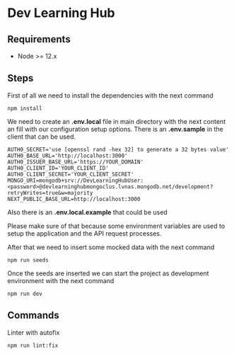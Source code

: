 # Dev Learning Hub

## Requirements

- Node >= 12.x

## Steps

First of all we need to install the dependencies with the next command

```
npm install
```

We need to create an **.env.local** file in main directory with the next content an fill with our configuration setup options. There is an **.env.sample** in the client that can be used.

```
AUTH0_SECRET='use [openssl rand -hex 32] to generate a 32 bytes value'
AUTH0_BASE_URL='http://localhost:3000'
AUTH0_ISSUER_BASE_URL='https://YOUR_DOMAIN'
AUTH0_CLIENT_ID='YOUR_CLIENT_ID'
AUTH0_CLIENT_SECRET='YOUR_CLIENT_SECRET'
MONGO_URI=mongodb+srv://DevLearningHubUser:<password>@devlearninghubmongoclus.lvnas.mongodb.net/development?retryWrites=true&w=majority
NEXT_PUBLIC_BASE_URL=http://localhost:3000
```

Also there is an **.env.local.example** that could be used

Please make sure of that because some environment variables are used to setup the application and the API request processes.

After that we need to insert some mocked data with the next command

```
npm run seeds
```

Once the seeds are inserted we can start the project as development environment with the next command

```
npm run dev
```

## Commands

Linter with autofix

```
npm run lint:fix
```
